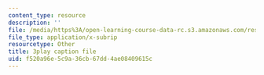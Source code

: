 ```yaml
---
content_type: resource
description: ''
file: /media/https%3A/open-learning-course-data-rc.s3.amazonaws.com/res-6-006-video-demonstrations-in-lasers-and-optics-spring-2008/f520a96e5c9a36cb67dd4ae08409615c_ArW8jbDPhcs.srt
file_type: application/x-subrip
resourcetype: Other
title: 3play caption file
uid: f520a96e-5c9a-36cb-67dd-4ae08409615c
---
```

